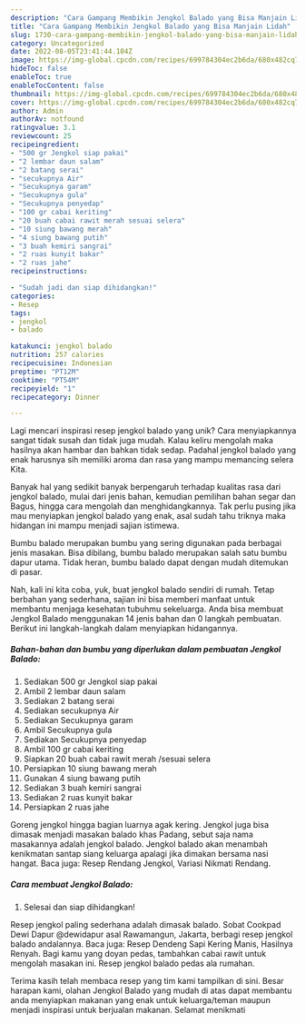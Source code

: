 ```yaml
---
description: "Cara Gampang Membikin Jengkol Balado yang Bisa Manjain Lidah"
title: "Cara Gampang Membikin Jengkol Balado yang Bisa Manjain Lidah"
slug: 1730-cara-gampang-membikin-jengkol-balado-yang-bisa-manjain-lidah
category: Uncategorized
date: 2022-08-05T23:41:44.104Z
image: https://img-global.cpcdn.com/recipes/699784304ec2b6da/680x482cq70/jengkol-balado-foto-resep-utama.jpg
hideToc: false
enableToc: true
enableTocContent: false
thumbnail: https://img-global.cpcdn.com/recipes/699784304ec2b6da/680x482cq70/jengkol-balado-foto-resep-utama.jpg
cover: https://img-global.cpcdn.com/recipes/699784304ec2b6da/680x482cq70/jengkol-balado-foto-resep-utama.jpg
author: Admin
authorAv: notfound
ratingvalue: 3.1
reviewcount: 25
recipeingredient:
- "500 gr Jengkol siap pakai"
- "2 lembar daun salam"
- "2 batang serai"
- "secukupnya Air"
- "Secukupnya garam"
- "Secukupnya gula"
- "Secukupnya penyedap"
- "100 gr cabai keriting"
- "20 buah cabai rawit merah sesuai selera"
- "10 siung bawang merah"
- "4 siung bawang putih"
- "3 buah kemiri sangrai"
- "2 ruas kunyit bakar"
- "2 ruas jahe"
recipeinstructions:

- "Sudah jadi dan siap dihidangkan!"
categories:
- Resep
tags:
- jengkol
- balado

katakunci: jengkol balado 
nutrition: 257 calories
recipecuisine: Indonesian
preptime: "PT12M"
cooktime: "PT54M"
recipeyield: "1"
recipecategory: Dinner

---
```





Lagi mencari inspirasi resep jengkol balado yang unik? Cara menyiapkannya sangat tidak susah dan tidak juga mudah. Kalau keliru mengolah maka hasilnya akan hambar dan bahkan tidak sedap. Padahal jengkol balado yang enak harusnya sih memiliki aroma dan rasa yang mampu memancing selera Kita.





Banyak hal yang sedikit banyak berpengaruh terhadap kualitas rasa dari jengkol balado, mulai dari jenis bahan, kemudian pemilihan bahan segar dan Bagus, hingga cara mengolah dan menghidangkannya. Tak perlu pusing jika mau menyiapkan jengkol balado yang enak,      asal sudah tahu triknya maka hidangan ini mampu menjadi sajian istimewa.














Bumbu balado merupakan bumbu yang sering digunakan pada berbagai jenis masakan. Bisa dibilang, bumbu balado merupakan salah satu bumbu dapur utama. Tidak heran, bumbu balado dapat dengan mudah ditemukan di pasar.






Nah, kali ini kita coba, yuk, buat jengkol balado sendiri di rumah. Tetap berbahan yang sederhana, sajian ini bisa memberi manfaat untuk membantu menjaga kesehatan tubuhmu sekeluarga. Anda bisa membuat Jengkol Balado menggunakan 14 jenis bahan dan 0 langkah pembuatan. Berikut ini langkah-langkah dalam menyiapkan hidangannya.

<!--inarticleads1-->

##### Bahan-bahan dan bumbu yang diperlukan dalam pembuatan Jengkol Balado:

1. Sediakan 500 gr Jengkol siap pakai
1. Ambil 2 lembar daun salam
1. Sediakan 2 batang serai
1. Sediakan secukupnya Air
1. Sediakan Secukupnya garam
1. Ambil Secukupnya gula
1. Sediakan Secukupnya penyedap
1. Ambil 100 gr cabai keriting
1. Siapkan 20 buah cabai rawit merah /sesuai selera
1. Persiapkan 10 siung bawang merah
1. Gunakan 4 siung bawang putih
1. Sediakan 3 buah kemiri sangrai
1. Sediakan 2 ruas kunyit bakar
1. Persiapkan 2 ruas jahe


Goreng jengkol hingga bagian luarnya agak kering. Jengkol juga bisa dimasak menjadi masakan balado khas Padang, sebut saja nama masakannya adalah jengkol balado. Jengkol balado akan menambah kenikmatan santap siang keluarga apalagi jika dimakan bersama nasi hangat. Baca juga: Resep Rendang Jengkol, Variasi Nikmati Rendang. 

<!--inarticleads2-->

##### Cara membuat Jengkol Balado:


1. Selesai dan siap dihidangkan!

Resep jengkol paling sederhana adalah dimasak balado. Sobat Cookpad Dewi Dapur @dewidapur asal Rawamangun, Jakarta, berbagi resep jengkol balado andalannya. Baca juga: Resep Dendeng Sapi Kering Manis, Hasilnya Renyah. Bagi kamu yang doyan pedas, tambahkan cabai rawit untuk mengolah masakan ini. Resep jengkol balado pedas ala rumahan. 

Terima kasih telah membaca resep yang tim kami tampilkan di sini. Besar harapan kami, olahan Jengkol Balado yang mudah di atas dapat membantu anda menyiapkan makanan yang enak untuk keluarga/teman maupun menjadi inspirasi untuk berjualan makanan. Selamat menikmati
